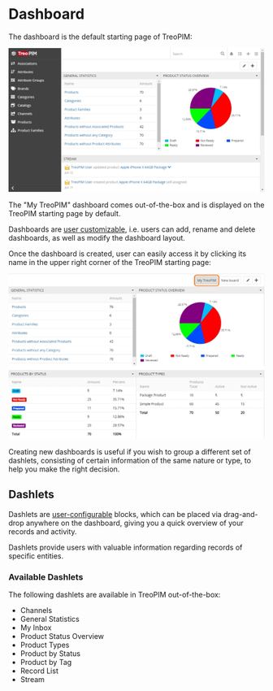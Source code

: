# Dashboard

The dashboard is the default starting page of TreoPIM:

![Dashboard](../../_assets/dashboard/dashboard-interface.jpg)

The "My TreoPIM" dashboard comes out-of-the-box and is displayed on the TreoPIM starting page by default.

Dashboards are [user customizable](https://treopim.com/help/user-interface#user-interface-settings), i.e. users can add, rename and delete dashboards, as well as modify the dashboard layout.

Once the dashboard is created, user can easily access it by clicking its name in the upper right corner of the TreoPIM starting page:
<!-- probably has to be changed to contain dif-nt dashlets -->
![Custom board](../../_assets/dashboard/custom-board.jpg)

Creating new dashboards is useful if you wish to group a different set of dashlets, consisting of certain information of the same nature or type, to help you make the right decision.

<!-- copied from the UI article - has to be modified + make screens
Using the `+` button add as many dashlets as you need. The added dashlets can be resized using the double-headed arrow in the bottom right corner of each dashlet. Click `Edit` to modify the added dashlets, if needed.

To rearrange your dashboard view, drag-and-drop the dashlets right on the "User interface" panel:
-->


## Dashlets

Dashlets are [user-configurable](https://treopim.com/help/user-interface#user-interface-settings) blocks, which can be placed via drag-and-drop anywhere on the dashboard, giving you a quick overview of your records and activity. 

Dashlets provide users with valuable information regarding records of specific entities.

### Available Dashlets

The following dashlets are available in TreoPIM out-of-the-box:
- Channels
- General Statistics
- My Inbox
- Product Status Overview
- Product Types
- Product by Status
- Product by Tag
- Record List
- Stream
